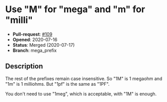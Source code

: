 # Use "M" for "mega" and "m" for "milli"

- **Pull-request**: [#109](https://github.com/SchrodingersGat/KiBoM/pull/109)
- **Opened**: 2020-07-16
- **Status**: Merged (2020-07-17)
- **Branch**: mega_prefix

## Description

The rest of the prefixes remain case insensitive.
So "1M" is 1 megaohm and "1m" is 1 milliohms.
But "1pf" is the same as "1PF".

You don't need to use "1meg", which is acceptable, with "1M" is enough.
